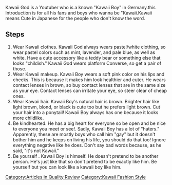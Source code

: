 Kawaii God is a Youtuber who is a known "Kawaii Boy" in Germany.this
Introduction is for all his fans and boys who wanna be "Kawaii.Kawaii
means Cute in Japanese for the people who don't know the word.

## Steps

1.  Wear Kawaii clothes. Kawaii God always wears pastel/white clothing,
    so wear pastel colors such as mint, lavender, and pale blue, as well
    as white. Have a cute accessory like a teddy bear or something else
    that looks "childish." Kawaii God wears platform Converse, so get a
    pair of those.
2.  Wear Kawaii makeup. Kawaii Boy wears a soft pink color on his lips
    and cheeks. This is because it makes him look healthier and cuter.
    He wears contact lenses in brown, so buy contact lenses that are in
    the same size as your eye. Contact lenses can irritate your eye, so
    steer clear of cheap ones.
3.  Wear Kawaii hair. Kawaii Boy's natural hair is brown. Brighter hair
    like light brown, blond, or black is cute too but he prefers light
    brown. Cut your hair into a ponytail! Kawaii Boy always has one
    because it looks more childlike.
4.  Be kindhearted. He has a big heart for everyone so be open and be
    nice to everyone you meet or see!. Sadly, Kawaii Boy has a lot of
    "haters." Apparently, these are mostly boys who call him "gay" but
    it doesn't bother him and he keeps on living his life, you should do
    that too! Ignore everything negative like he does. Don't say bad
    words because, as he said, "it's not Kawaii."
5.  Be yourself . Kawaii Boy is himself. He doesn't pretend to be
    another person. He's just like that so don't pretend to be exactly
    like him. Be yourself but you can look like a kawaii boy like him.

[Category:Articles in Quality
Review](Category:Articles_in_Quality_Review "wikilink") [Category:Kawaii
Fashion Style](Category:Kawaii_Fashion_Style "wikilink")